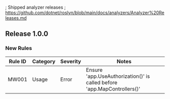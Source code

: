 ; Shipped analyzer releases
; https://github.com/dotnet/roslyn/blob/main/docs/analyzers/Analyzer%20Releases.md

## Release 1.0.0

### New Rules

Rule ID | Category | Severity | Notes
--------|----------|----------|------
MW001   | Usage    | Error    | Ensure 'app.UseAuthorization()' is called before 'app.MapControllers()'
